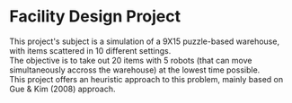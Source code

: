 # Facility Design Project
This project's subject is a simulation of a 9X15 puzzle-based warehouse, with items scattered in 10 different settings.<br>
The objective is to take out 20 items with 5 robots (that can move simultaneously accross the warehouse) at the lowest time possible.<br>
This project offers an heuristic approach to this problem, mainly based on Gue & Kim (2008) approach.
